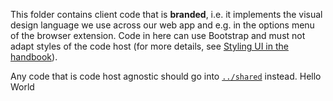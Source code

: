 This folder contains client code that is **branded**, i.e. it implements the visual design language we use across our web app and e.g. in the options menu of the browser extension.
Code in here can use Bootstrap and must not adapt styles of the code host (for more details, see [Styling UI in the handbook](https://about.sourcegraph.com/handbook/engineering/web/styling)).

Any code that is code host agnostic should go into [`../shared`](../shared) instead.
Hello World
